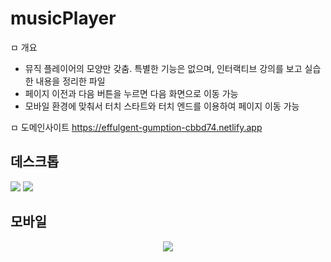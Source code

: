 # musicPlayer

ㅁ 개요

- 뮤직 플레이어의 모양만 갖춤. 특별한 기능은 없으며, 인터랙티브 강의를 보고 실습한 내용을 정리한 파일
- 페이지 이전과 다음 버튼을 누르면 다음 화면으로 이동 가능
- 모바일 환경에 맞춰서 터치 스타트와 터치 엔드를 이용하여 페이지 이동 가능

ㅁ 도메인사이트
https://effulgent-gumption-cbbd74.netlify.app

<h2>데스크톱</h2>
<img src="https://user-images.githubusercontent.com/107159871/212241884-9859fc10-f6b5-4845-8877-1715a59159b0.png ">


<img src ="https://user-images.githubusercontent.com/107159871/212241912-51551214-0c73-4425-b24f-403785f63000.png ">


<h2>모바일</h2>
<div style ="display:flex ;  justify-content: center; width:100%; text-align : center">
<img src ="https://user-images.githubusercontent.com/107159871/212242003-c16adbf2-9dd0-4d4d-924c-0e414b113840.png" >
</div>











